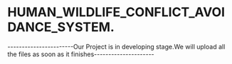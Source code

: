 # HUMAN_WILDLIFE_CONFLICT_AVOIDANCE_SYSTEM.
-----------------------Our Project is in developing stage.We will upload all the files as soon as it finishes---------------------
